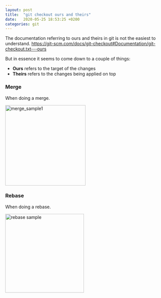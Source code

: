 ```yaml
---
layout: post
title:  "git checkout ours and theirs"
date:   2020-05-25 18:53:25 +0200
categories: git
---
```


The documentation referring to ours and theirs in git is not the easiest to understand. https://git-scm.com/docs/git-checkout#Documentation/git-checkout.txt---ours


But in essence it seems to come down to a couple of things:
- **Ours** refers to the target of the changes
- **Theirs** refers to the changes being applied on top


### Merge

When doing a merge.

<img width="255" alt="merge_sample1" src="https://user-images.githubusercontent.com/33334531/82841253-b0d20d00-9ed5-11ea-80e7-548d3fe5ab13.png">

### Rebase

When doing a rebase.

<img width="250" alt="rebase sample" src="https://user-images.githubusercontent.com/33334531/82841426-49688d00-9ed6-11ea-94a6-20de4fb168ad.png">

